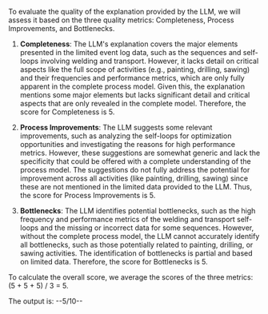 To evaluate the quality of the explanation provided by the LLM, we will assess it based on the three quality metrics: Completeness, Process Improvements, and Bottlenecks.

1. **Completeness**: The LLM's explanation covers the major elements presented in the limited event log data, such as the sequences and self-loops involving welding and transport. However, it lacks detail on critical aspects like the full scope of activities (e.g., painting, drilling, sawing) and their frequencies and performance metrics, which are only fully apparent in the complete process model. Given this, the explanation mentions some major elements but lacks significant detail and critical aspects that are only revealed in the complete model. Therefore, the score for Completeness is 5.

2. **Process Improvements**: The LLM suggests some relevant improvements, such as analyzing the self-loops for optimization opportunities and investigating the reasons for high performance metrics. However, these suggestions are somewhat generic and lack the specificity that could be offered with a complete understanding of the process model. The suggestions do not fully address the potential for improvement across all activities (like painting, drilling, sawing) since these are not mentioned in the limited data provided to the LLM. Thus, the score for Process Improvements is 5.

3. **Bottlenecks**: The LLM identifies potential bottlenecks, such as the high frequency and performance metrics of the welding and transport self-loops and the missing or incorrect data for some sequences. However, without the complete process model, the LLM cannot accurately identify all bottlenecks, such as those potentially related to painting, drilling, or sawing activities. The identification of bottlenecks is partial and based on limited data. Therefore, the score for Bottlenecks is 5.

To calculate the overall score, we average the scores of the three metrics: (5 + 5 + 5) / 3 = 5.

The output is: 
--5/10--